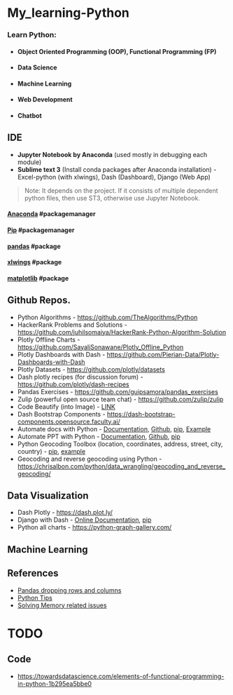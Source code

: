 # My_learning-Python
### Learn Python: 
  - #### Object Oriented Programming (OOP), Functional Programming (FP)
  - #### Data Science
  - #### Machine Learning
  - #### Web Development
  - #### Chatbot

## IDE
* __Jupyter Notebook by Anaconda__ (used mostly in debugging each module)
* __Sublime text 3__ (Install conda packages after Anaconda installation) - Excel-python (with xlwings), Dash (Dashboard), Django (Web App)

> Note: It depends on the project. If it consists of multiple dependent python files, then use ST3, otherwise use Jupyter Notebook.

#### [Anaconda](https://github.com/abhi3700/My_Learning-Python/blob/master/libs/anaconda.md)        #packagemanager
#### [Pip](https://github.com/abhi3700/My_Learning-Python/blob/master/libs/pip.md)						      #packagemanager
#### [pandas](https://github.com/abhi3700/My_Learning-Python/blob/master/libs/pandas.md)			      #package
#### [xlwings](https://github.com/abhi3700/My_Learning-Python/blob/master/libs/xlwings.md)		      #package
#### [matplotlib](https://github.com/abhi3700/My_Learning-Python/blob/master/libs/matplotlib.md)	  #package


## Github Repos.
* Python Algorithms - https://github.com/TheAlgorithms/Python
* HackerRank Problems and Solutions - https://github.com/juhilsomaiya/HackerRank-Python-Algorithm-Solution
* Plotly Offline Charts - https://github.com/SayaliSonawane/Plotly_Offline_Python
* Plotly Dashboards with Dash - https://github.com/Pierian-Data/Plotly-Dashboards-with-Dash
* Plotly Datasets - https://github.com/plotly/datasets
* Dash plotly recipes (for discussion forum) - https://github.com/plotly/dash-recipes
* Pandas Exercises - https://github.com/guipsamora/pandas_exercises
* Zulip (powerful open source team chat) - https://github.com/zulip/zulip
* Code Beautify (into Image) - [LINK](https://carbon.now.sh/?bg=rgba(48%2C127%2C194%2C1)&t=monokai&wt=none&l=yaml&ds=true&dsyoff=20px&dsblur=68px&wc=true&wa=true&pv=56px&ph=56px&ln=false&fm=Hack&fs=14px&lh=133%25&si=false&es=4x&wm=false&code=worker%253A%2520python%2520app%252Fbot.py)
* Dash Bootstrap Components - https://dash-bootstrap-components.opensource.faculty.ai/
* Automate docs with Python - [Documentation](https://python-docx.readthedocs.io/en/latest/), [Github](https://github.com/python-openxml/python-docx), [pip](https://pypi.org/project/python-docx/), [Example](https://pbpython.com/python-word-template.html)
* Automate PPT with Python - [Documentation](https://python-pptx.readthedocs.io/en/latest/), [Github](https://github.com/scanny/python-pptx), [pip](https://pypi.org/project/python-pptx/)
* Python Geocoding Toolbox (location, coordinates, address, street, city, country) - [pip](https://pypi.org/project/geopy/), [example](https://chrisalbon.com/python/data_wrangling/geolocate_a_city_and_country/) 
* Geocoding and reverse geocoding using Python - https://chrisalbon.com/python/data_wrangling/geocoding_and_reverse_geocoding/

## Data Visualization
* Dash Plotly - https://dash.plot.ly/
* Django with Dash - [Online Documentation](https://django-plotly-dash.readthedocs.io/en/latest/introduction.html), [pip](https://pypi.org/project/django-plotly-dash/)
* Python all charts - https://python-graph-gallery.com/

## Machine Learning

## References
* [Pandas dropping rows and columns](https://chrisalbon.com/python/data_wrangling/pandas_dropping_column_and_rows/)
* [Python Tips](http://book.pythontips.com/en/latest/index.html)
* [Solving Memory related issues](https://dzone.com/articles/python-memory-issues-tips-and-tricks)

# TODO
## Code
- https://towardsdatascience.com/elements-of-functional-programming-in-python-1b295ea5bbe0

